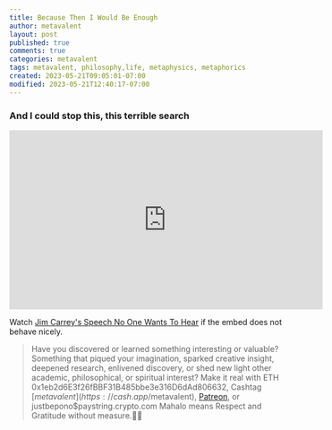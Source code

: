 ```yaml
---
title: Because Then I Would Be Enough
author: metavalent
layout: post
published: true
comments: true
categories: metavalent
tags: metavalent, philosophy,life, metaphysics, metaphorics
created: 2023-05-21T09:05:01-07:00
modified: 2023-05-21T12:40:17-07:00
---
```


### And I could stop this, this terrible search

<iframe id="ytplayer" type="text/html" width="560" height="320"
  src="https://www.youtube.com/embed/jB2nWAAuXpA?autoplay=1"
  frameborder="0"></iframe>

Watch [Jim Carrey's Speech No One Wants To Hear](https://youtu.be/jB2nWAAuXpA) if the embed does not behave nicely.

<!-- For custom thumbnail
![alt text](/assets/images/image.jpg "title")
-->

<p></p>
<p></p>
<p></p>

> Have you discovered or learned something interesting or valuable? Something that piqued your imagination, sparked creative insight, deepened research, enlivened discovery, or shed new light other academic, philosophical, or spiritual interest? Make it real with ETH 0x1eb2d6E3f26fBBF31B485bbe3e316D6dAd806632, Cashtag [$metavalent](https://cash.app/$metavalent), [Patreon](https://patreon.com/metavalent), or justbepono$paystring.crypto.com Mahalo means Respect and Gratitude without measure.🙏🏼

